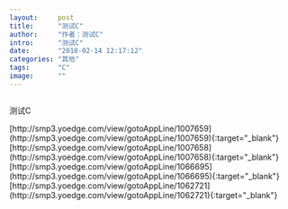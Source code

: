 ```yaml
---
layout:     post
title:      "测试C"
author:     "作者：测试C"
intro:      "测试C"
date:       "2018-02-14 12:17:12"
categories: "其他"
tags:       "C"
image:      ""
---
```

<div style="text-align: center">
<p><img src=""/></p>
</div>
<p class="post-meta">
<span>测试C</span>
</p>
[http://smp3.yoedge.com/view/gotoAppLine/1007659](http://smp3.yoedge.com/view/gotoAppLine/1007659){:target="_blank"}
[http://smp3.yoedge.com/view/gotoAppLine/1007658](http://smp3.yoedge.com/view/gotoAppLine/1007658){:target="_blank"}
[http://smp3.yoedge.com/view/gotoAppLine/1066695](http://smp3.yoedge.com/view/gotoAppLine/1066695){:target="_blank"}
[http://smp3.yoedge.com/view/gotoAppLine/1062721](http://smp3.yoedge.com/view/gotoAppLine/1062721){:target="_blank"}


